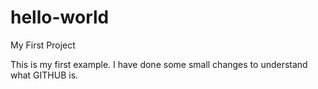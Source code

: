 # hello-world
My First Project

This is my first example. I have done some small changes to understand what GITHUB is.

